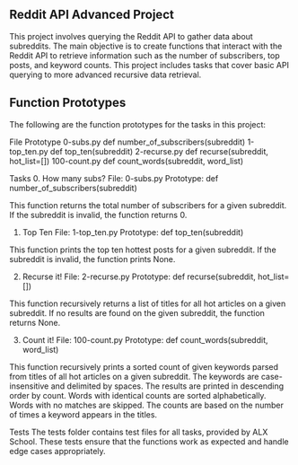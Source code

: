 Reddit API Advanced Project
---------------------------

This project involves querying the Reddit API 
to gather data about subreddits. 
The main objective is to create functions that 
interact with the Reddit API to retrieve 
information such as the number of subscribers, 
top posts, and keyword counts. 
This project includes tasks that cover 
basic API querying to more advanced recursive data retrieval.

Function Prototypes
--------------------------
The following are the function prototypes for the tasks in this project:

File	        Prototype
0-subs.py	def number_of_subscribers(subreddit)
1-top_ten.py	def top_ten(subreddit)
2-recurse.py	def recurse(subreddit, hot_list=[])
100-count.py	def count_words(subreddit, word_list)

Tasks
0. How many subs?
File: 0-subs.py
Prototype: def number_of_subscribers(subreddit)

This function returns the total number of subscribers for a given subreddit.
 If the subreddit is invalid, the function returns 0.

1. Top Ten
File: 1-top_ten.py
Prototype: def top_ten(subreddit)

This function prints the top ten hottest 
posts for a given subreddit. 
If the subreddit is invalid, the function prints None.

2. Recurse it!
File: 2-recurse.py
Prototype: def recurse(subreddit, hot_list=[])

This function recursively returns a list
of titles for all hot articles on a given subreddit.
If no results are found on the given subreddit, the function returns None.

3. Count it!
File: 100-count.py
Prototype: def count_words(subreddit, word_list)

This function recursively prints 
a sorted count of given keywords parsed 
from titles of all hot articles on a given subreddit. 
The keywords are case-insensitive and delimited by spaces. 
The results are printed in descending order by count.
Words with identical counts are sorted alphabetically. 
Words with no matches are skipped. 
The counts are based on the number of times a keyword appears in the titles.

Tests
The tests folder contains test files for all tasks, provided by ALX School. 
These tests ensure that the functions work as expected and handle edge cases appropriately.
